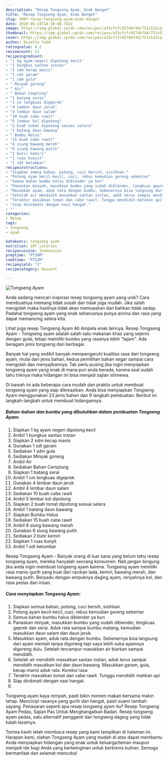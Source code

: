 ```yaml
---
description: "Resep Tongseng Ayam, Enak Banget"
title: "Resep Tongseng Ayam, Enak Banget"
slug: 5097-resep-tongseng-ayam-enak-banget
date: 2020-06-24T14:38:08.742Z
image: https://img-global.cpcdn.com/recipes/a33cfcfc9274bf4d/751x532cq70/tongseng-ayam-foto-resep-utama.jpg
thumbnail: https://img-global.cpcdn.com/recipes/a33cfcfc9274bf4d/751x532cq70/tongseng-ayam-foto-resep-utama.jpg
cover: https://img-global.cpcdn.com/recipes/a33cfcfc9274bf4d/751x532cq70/tongseng-ayam-foto-resep-utama.jpg
author: Rosetta Todd
ratingvalue: 4.2
reviewcount: 12
recipeingredient:
- "1 kg ayam negeri dipotong kecil"
- "1 bungkus santan instan"
- "2 sdm kecap manis"
- "1 sdt garam"
- "1 sdm gula"
- " Minyak goreng"
- " Air"
- " Bahan Cemplung"
- "1 batang serai"
- "1 cm lengkuas digeprek"
- "4 lembar daun jeruk"
- "4 lembar daun salam"
- "10 buah cabe rawit"
- "5 lembar kol dipotong"
- "2 buah tomat dipotong sesuai selera"
- "1 batang daun bawang"
- " Bumbu Halus"
- "15 buah cabe rawit"
- "8 siung bawang merah"
- "6 siung bawang putih"
- "2 butir kemiri"
- "1 ruas kunyit"
- "1 sdt ketumbar"
recipeinstructions:
- "Siapkan semua bahan, potong, cuci bersih, sisihkan."
- "Potong ayam kecil-kecil, cuci, rebus kemudian goreng sebentar"
- "Semua bahan bumbu halus diblender ya bun"
- "Panaskan minyak, masukkan bumbu yang sudah diblender, lengkuas geprek dan serai. Aduk rata sampai bumbu matang, kemudian masukkan daun salam dan daun jeruk."
- "Masukkan ayam, aduk rata dengan bumbu. Sebenarnya bisa langsung dari ayam mentah tanpa digoreng tapi saya lebih suka ayamnya digoreng dulu. Setelah tercampur masukkan air biarkan sampai mendidih."
- "Setelah air mendidih masukkan santan instan, aduk terus sampai mendidih masukkan kol dan daun bawang. Masukkan garam, gula, kecap manis aduk rata. Koreksi rasa"
- "Terakhir masukkan tomat dan cabe rawit. Tunggu mendidih matikan api"
- "Siap dinikmati dengan nasi hangat."
- ""
categories:
- Resep
tags:
- tongseng
- ayam

katakunci: tongseng ayam 
nutrition: 107 calories
recipecuisine: Indonesian
preptime: "PT28M"
cooktime: "PT52M"
recipeyield: "2"
recipecategory: Dessert

---
```



![Tongseng Ayam](https://img-global.cpcdn.com/recipes/a33cfcfc9274bf4d/751x532cq70/tongseng-ayam-foto-resep-utama.jpg)

Anda sedang mencari inspirasi resep tongseng ayam yang unik? Cara membuatnya memang tidak susah dan tidak juga mudah. Jika salah mengolah maka hasilnya tidak akan memuaskan dan bahkan tidak sedap. Padahal tongseng ayam yang enak seharusnya punya aroma dan rasa yang dapat memancing selera kita.

Lihat juga resep Tongseng Ayam Ati Ampela enak lainnya. Resep Tongseng Ayam - Tongseng ayam adalah salah satu makanan khas yang sejenis dengan gulai, tetapi memiliki bumbu yang rasanya lebih &#34;tajam&#34;. Ada beragam jenis tongseng dari berbagai.

Banyak hal yang sedikit banyak mempengaruhi kualitas rasa dari tongseng ayam, mulai dari jenis bahan, kedua pemilihan bahan segar sampai cara mengolah dan menyajikannya. Tak perlu pusing jika ingin menyiapkan tongseng ayam yang enak di mana pun anda berada, karena asal sudah tahu triknya maka hidangan ini bisa menjadi sajian istimewa.


Di bawah ini ada beberapa cara mudah dan praktis untuk membuat tongseng ayam yang siap dikreasikan. Anda bisa menyiapkan Tongseng Ayam menggunakan 23 jenis bahan dan 9 langkah pembuatan. Berikut ini langkah-langkah untuk membuat hidangannya.

<!--inarticleads1-->

##### Bahan-bahan dan bumbu yang dibutuhkan dalam pembuatan Tongseng Ayam:

1. Siapkan 1 kg ayam negeri dipotong kecil
1. Ambil 1 bungkus santan instan
1. Siapkan 2 sdm kecap manis
1. Gunakan 1 sdt garam
1. Sediakan 1 sdm gula
1. Sediakan  Minyak goreng
1. Ambil  Air
1. Sediakan  Bahan Cemplung
1. Siapkan 1 batang serai
1. Ambil 1 cm lengkuas digeprek
1. Gunakan 4 lembar daun jeruk
1. Ambil 4 lembar daun salam
1. Sediakan 10 buah cabe rawit
1. Ambil 5 lembar kol dipotong
1. Siapkan 2 buah tomat dipotong sesuai selera
1. Ambil 1 batang daun bawang
1. Siapkan  Bumbu Halus
1. Sediakan 15 buah cabe rawit
1. Ambil 8 siung bawang merah
1. Gunakan 6 siung bawang putih
1. Sediakan 2 butir kemiri
1. Siapkan 1 ruas kunyit
1. Ambil 1 sdt ketumbar


Resep Tongseng Ayam - Banyak orang di luar sana yang belum tahu resep tongseng ayam, mereka hanyalah seorang konsumen. Nah,jangan bingung jika anda ingin membuat tongseng ayam karena. Tongseng ayam memiliki rasa manis-gurih yang kuat dari racikan lada, kemiri, bawang merah, dan bawang putih. Berpadu dengan empuknya daging ayam, renyahnya kol, dan rasa pedas dari irisan. 

<!--inarticleads2-->

##### Cara menyiapkan Tongseng Ayam:

1. Siapkan semua bahan, potong, cuci bersih, sisihkan.
1. Potong ayam kecil-kecil, cuci, rebus kemudian goreng sebentar
1. Semua bahan bumbu halus diblender ya bun
1. Panaskan minyak, masukkan bumbu yang sudah diblender, lengkuas geprek dan serai. Aduk rata sampai bumbu matang, kemudian masukkan daun salam dan daun jeruk.
1. Masukkan ayam, aduk rata dengan bumbu. Sebenarnya bisa langsung dari ayam mentah tanpa digoreng tapi saya lebih suka ayamnya digoreng dulu. Setelah tercampur masukkan air biarkan sampai mendidih.
1. Setelah air mendidih masukkan santan instan, aduk terus sampai mendidih masukkan kol dan daun bawang. Masukkan garam, gula, kecap manis aduk rata. Koreksi rasa
1. Terakhir masukkan tomat dan cabe rawit. Tunggu mendidih matikan api
1. Siap dinikmati dengan nasi hangat.
1. 


Tongseng ayam kaya rempah, pasti bikin momen makan bersama makin lahap. Mencicipi rasanya yang gurih dan hangat, pasti suami tambah sayang. Penasaran seperti apa resep tongseng ayam itu? Resep Tongseng Ayam Pedas, Sajian Pas Untuk Menghangatkan Badan. Resep tongseng ayam pedas, satu alternatif pengganti dari tongseng daging yang tidak kalah lezatnya. 

Terima kasih telah membaca resep yang kami tampilkan di halaman ini. Harapan kami, olahan Tongseng Ayam yang mudah di atas dapat membantu Anda menyiapkan hidangan yang enak untuk keluarga/teman maupun menjadi ide bagi Anda yang berkeinginan untuk berbisnis kuliner. Semoga bermanfaat dan selamat mencoba!
